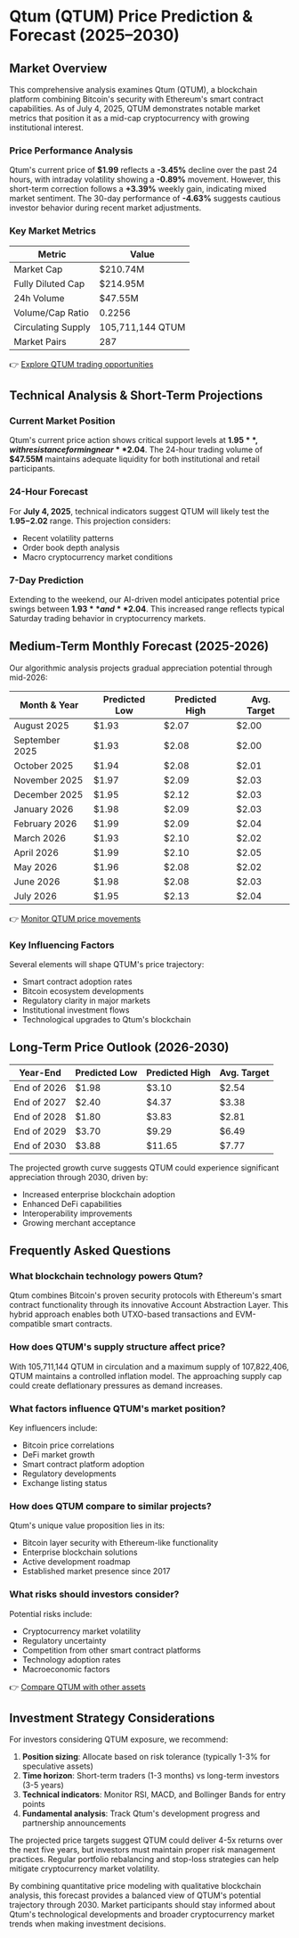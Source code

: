# Qtum (QTUM) Price Prediction & Forecast (2025–2030)

## Market Overview

This comprehensive analysis examines Qtum (QTUM), a blockchain platform combining Bitcoin's security with Ethereum's smart contract capabilities. As of July 4, 2025, QTUM demonstrates notable market metrics that position it as a mid-cap cryptocurrency with growing institutional interest.

### Price Performance Analysis

Qtum's current price of **$1.99** reflects a **-3.45%** decline over the past 24 hours, with intraday volatility showing a **-0.89%** movement. However, this short-term correction follows a **+3.39%** weekly gain, indicating mixed market sentiment. The 30-day performance of **-4.63%** suggests cautious investor behavior during recent market adjustments.

### Key Market Metrics

| Metric | Value |
| --- | --- |
| Market Cap | $210.74M |
| Fully Diluted Cap | $214.95M |
| 24h Volume | $47.55M |
| Volume/Cap Ratio | 0.2256 |
| Circulating Supply | 105,711,144 QTUM |
| Market Pairs | 287 |

👉 [Explore QTUM trading opportunities](https://bit.ly/okx-bonus)

## Technical Analysis & Short-Term Projections

### Current Market Position

Qtum's current price action shows critical support levels at **$1.95**, with resistance forming near **$2.04**. The 24-hour trading volume of **$47.55M** maintains adequate liquidity for both institutional and retail participants.

### 24-Hour Forecast

For **July 4, 2025**, technical indicators suggest QTUM will likely test the **$1.95-$2.02** range. This projection considers:
- Recent volatility patterns
- Order book depth analysis
- Macro cryptocurrency market conditions

### 7-Day Prediction

Extending to the weekend, our AI-driven model anticipates potential price swings between **$1.93** and **$2.04**. This increased range reflects typical Saturday trading behavior in cryptocurrency markets.

## Medium-Term Monthly Forecast (2025-2026)

Our algorithmic analysis projects gradual appreciation potential through mid-2026:

| Month & Year | Predicted Low | Predicted High | Avg. Target |
| --- | --- | --- | --- |
| August 2025 | $1.93 | $2.07 | $2.00 |
| September 2025 | $1.93 | $2.08 | $2.00 |
| October 2025 | $1.94 | $2.08 | $2.01 |
| November 2025 | $1.97 | $2.09 | $2.03 |
| December 2025 | $1.95 | $2.12 | $2.03 |
| January 2026 | $1.98 | $2.09 | $2.03 |
| February 2026 | $1.99 | $2.09 | $2.04 |
| March 2026 | $1.93 | $2.10 | $2.02 |
| April 2026 | $1.99 | $2.10 | $2.05 |
| May 2026 | $1.96 | $2.08 | $2.02 |
| June 2026 | $1.98 | $2.08 | $2.03 |
| July 2026 | $1.95 | $2.13 | $2.04 |

👉 [Monitor QTUM price movements](https://bit.ly/okx-bonus)

### Key Influencing Factors

Several elements will shape QTUM's price trajectory:
- Smart contract adoption rates
- Bitcoin ecosystem developments
- Regulatory clarity in major markets
- Institutional investment flows
- Technological upgrades to Qtum's blockchain

## Long-Term Price Outlook (2026-2030)

| Year-End | Predicted Low | Predicted High | Avg. Target |
| --- | --- | --- | --- |
| End of 2026 | $1.98 | $3.10 | $2.54 |
| End of 2027 | $2.40 | $4.37 | $3.38 |
| End of 2028 | $1.80 | $3.83 | $2.81 |
| End of 2029 | $3.70 | $9.29 | $6.49 |
| End of 2030 | $3.88 | $11.65 | $7.77 |

The projected growth curve suggests QTUM could experience significant appreciation through 2030, driven by:
- Increased enterprise blockchain adoption
- Enhanced DeFi capabilities
- Interoperability improvements
- Growing merchant acceptance

## Frequently Asked Questions

### What blockchain technology powers Qtum?

Qtum combines Bitcoin's proven security protocols with Ethereum's smart contract functionality through its innovative Account Abstraction Layer. This hybrid approach enables both UTXO-based transactions and EVM-compatible smart contracts.

### How does QTUM's supply structure affect price?

With 105,711,144 QTUM in circulation and a maximum supply of 107,822,406, QTUM maintains a controlled inflation model. The approaching supply cap could create deflationary pressures as demand increases.

### What factors influence QTUM's market position?

Key influencers include:
- Bitcoin price correlations
- DeFi market growth
- Smart contract platform adoption
- Regulatory developments
- Exchange listing status

### How does QTUM compare to similar projects?

Qtum's unique value proposition lies in its:
- Bitcoin layer security with Ethereum-like functionality
- Enterprise blockchain solutions
- Active development roadmap
- Established market presence since 2017

### What risks should investors consider?

Potential risks include:
- Cryptocurrency market volatility
- Regulatory uncertainty
- Competition from other smart contract platforms
- Technology adoption rates
- Macroeconomic factors

👉 [Compare QTUM with other assets](https://bit.ly/okx-bonus)

## Investment Strategy Considerations

For investors considering QTUM exposure, we recommend:
1. **Position sizing**: Allocate based on risk tolerance (typically 1-3% for speculative assets)
2. **Time horizon**: Short-term traders (1-3 months) vs long-term investors (3-5 years)
3. **Technical indicators**: Monitor RSI, MACD, and Bollinger Bands for entry points
4. **Fundamental analysis**: Track Qtum's development progress and partnership announcements

The projected price targets suggest QTUM could deliver 4-5x returns over the next five years, but investors must maintain proper risk management practices. Regular portfolio rebalancing and stop-loss strategies can help mitigate cryptocurrency market volatility.

By combining quantitative price modeling with qualitative blockchain analysis, this forecast provides a balanced view of QTUM's potential trajectory through 2030. Market participants should stay informed about Qtum's technological developments and broader cryptocurrency market trends when making investment decisions.